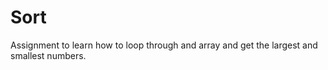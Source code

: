 # Sort

Assignment to learn how to loop through and array and get the largest and smallest numbers.
